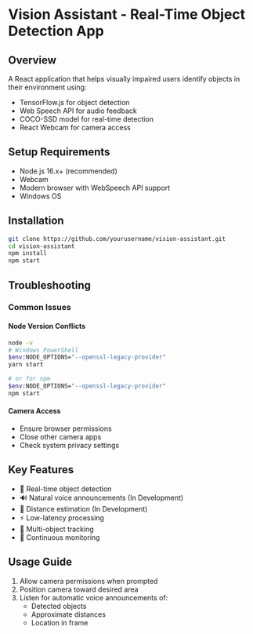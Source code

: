 # Vision Assistant - Real-Time Object Detection App

## Overview
A React application that helps visually impaired users identify objects in their environment using:

- TensorFlow.js for object detection
- Web Speech API for audio feedback
- COCO-SSD model for real-time detection
- React Webcam for camera access

## Setup Requirements
- Node.js 16.x+ (recommended)
- Webcam
- Modern browser with WebSpeech API support
- Windows OS

## Installation

```bash
git clone https://github.com/yourusername/vision-assistant.git
cd vision-assistant
npm install
npm start
```

## Troubleshooting

### Common Issues

#### Node Version Conflicts
```bash
node -v
# Windows PowerShell
$env:NODE_OPTIONS="--openssl-legacy-provider"
yarn start

# or for npm
$env:NODE_OPTIONS="--openssl-legacy-provider"
npm start
```

#### Camera Access
- Ensure browser permissions
- Close other camera apps
- Check system privacy settings

## Key Features
- 🎥 Real-time object detection
- 🔊 Natural voice announcements (In Development)
- 📏 Distance estimation (In Development)
- ⚡ Low-latency processing
- 🎯 Multi-object tracking
- 🔄 Continuous monitoring

## Usage Guide
1. Allow camera permissions when prompted
2. Position camera toward desired area
3. Listen for automatic voice announcements of:
   - Detected objects
   - Approximate distances
   - Location in frame
